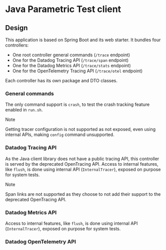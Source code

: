 # Java Parametric Test client

## Design

This application is based on Spring Boot and its web starter.
It bundles four controllers:

* One root controller general commands (`/trace` endpoint)
* One for the Datadog Tracing API (`/trace/span` endpoint)
* One for the Datadog Metrics API (`/trace/stats` endpoint)
* One for the OpenTelemetry Tracing API (`/trace/otel` endpoint)

Each controller has its own package and DTO classes.

### General commands

The only command support is `crash`, to test the crash tracking feature enabled in `run.sh`.

> [!NOTE]
> Getting tracer configuration is not supported as not exposed, even using internal APIs, making `config` command unsupported.

### Datadog Tracing API

As the Java client library does not have a public tracing API, this controller is served by the deprecated OpenTracing API.
Access to internal features, like `flush`, is done using internal API (`InternalTracer`), exposed on purpose for system tests.

> [!NOTE]
> Span links are not supported as they choose to not add their support to the deprecated OpenTracing API.

### Datadog Metrics API

Access to internal features, like `flush`, is done using internal API (`InternalTracer`), exposed on purpose for system tests.

### Datadog OpenTelemetry API

